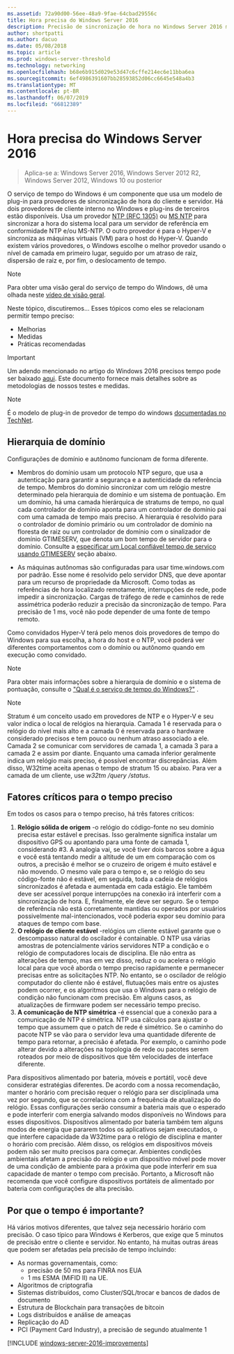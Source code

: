 ```yaml
---
ms.assetid: 72a90d00-56ee-48a9-9fae-64cbad29556c
title: Hora precisa do Windows Server 2016
description: Precisão de sincronização de hora no Windows Server 2016 melhorou substancialmente, mantendo de modo completo com versões anteriores NTP compatibilidade com versões mais antigas do Windows.
author: shortpatti
ms.author: dacuo
ms.date: 05/08/2018
ms.topic: article
ms.prod: windows-server-threshold
ms.technology: networking
ms.openlocfilehash: b68e6b915d029e53d47c6cffe214ec6e11bba6ea
ms.sourcegitcommit: 6ef4986391607bb28593852d06cc6645e548a4b3
ms.translationtype: MT
ms.contentlocale: pt-BR
ms.lasthandoff: 06/07/2019
ms.locfileid: "66812389"
---
```

# <a name="accurate-time-for-windows-server-2016"></a>Hora precisa do Windows Server 2016

>Aplica-se a: Windows Server 2016, Windows Server 2012 R2, Windows Server 2012, Windows 10 ou posterior

O serviço de tempo do Windows é um componente que usa um modelo de plug-in para provedores de sincronização de hora do cliente e servidor.  Há dois provedores de cliente interno no Windows e plug-ins de terceiros estão disponíveis. Usa um provedor [NTP (RFC 1305)](https://tools.ietf.org/html/rfc1305) ou [MS NTP](https://msdn.microsoft.com/library/cc246877.aspx) para sincronizar a hora do sistema local para um servidor de referência em conformidade NTP e/ou MS-NTP. O outro provedor é para o Hyper-V e sincroniza as máquinas virtuais (VM) para o host do Hyper-V.  Quando existem vários provedores, o Windows escolhe o melhor provedor usando o nível de camada em primeiro lugar, seguido por um atraso de raiz, dispersão de raiz e, por fim, o deslocamento de tempo.

> [!NOTE]
> Para obter uma visão geral do serviço de tempo do Windows, dê uma olhada neste [vídeo de visão geral](https://aka.ms/WS2016TimeVideo).

<!-- Not sure what to do with the following -->
Neste tópico, discutiremos... Esses tópicos como eles se relacionam permitir tempo preciso: 

- Melhorias
- Medidas
- Práticas recomendadas

> [!IMPORTANT]
> Um adendo mencionado no artigo do Windows 2016 precisos tempo pode ser baixado [aqui](https://windocs.blob.core.windows.net/windocs/WindowsTimeSyncAccuracy_Addendum.pdf).  Este documento fornece mais detalhes sobre as metodologias de nossos testes e medidas.

> [!NOTE] 
> É o modelo de plug-in de provedor de tempo do windows [documentadas no TechNet](https://msdn.microsoft.com/library/windows/desktop/ms725475%28v=vs.85%29.aspx).

## <a name="domain-hierarchy"></a>Hierarquia de domínio
Configurações de domínio e autônomo funcionam de forma diferente.

- Membros do domínio usam um protocolo NTP seguro, que usa a autenticação para garantir a segurança e a autenticidade da referência de tempo.  Membros do domínio sincronizar com um relógio mestre determinado pela hierarquia de domínio e um sistema de pontuação.  Em um domínio, há uma camada hierárquica de stratums de tempo, no qual cada controlador de domínio aponta para um controlador de domínio pai com uma camada de tempo mais preciso.  A hierarquia é resolvido para o controlador de domínio primário ou um controlador de domínio na floresta de raiz ou um controlador de domínio com o sinalizador de domínio GTIMESERV, que denota um bom tempo de servidor para o domínio.  Consulte a [especificar um Local confiável tempo de serviço usando GTIMESERV](#GTIMESERV) seção abaixo.

- As máquinas autônomas são configuradas para usar time.windows.com por padrão.  Esse nome é resolvido pelo servidor DNS, que deve apontar para um recurso de propriedade da Microsoft.  Como todas as referências de hora localizado remotamente, interrupções de rede, pode impedir a sincronização.  Cargas de tráfego de rede e caminhos de rede assimétrica poderão reduzir a precisão da sincronização de tempo.  Para precisão de 1 ms, você não pode depender de uma fonte de tempo remoto.

Como convidados Hyper-V terá pelo menos dois provedores de tempo do Windows para sua escolha, a hora do host e o NTP, você poderá ver diferentes comportamentos com o domínio ou autônomo quando em execução como convidado.

> [!NOTE] 
> Para obter mais informações sobre a hierarquia de domínio e o sistema de pontuação, consulte o ["Qual é o serviço de tempo do Windows?"](https://blogs.msdn.microsoft.com/w32time/2007/07/07/what-is-windows-time-service/) .

> [!NOTE]
> Stratum é um conceito usado em provedores de NTP e o Hyper-V e seu valor indica o local de relógios na hierarquia.  Camada 1 é reservada para o relógio do nível mais alto e a camada 0 é reservada para o hardware considerado precisos e tem pouco ou nenhum atraso associado a ele.  Camada 2 se comunicar com servidores de camada 1, a camada 3 para a camada 2 e assim por diante.  Enquanto uma camada inferior geralmente indica um relógio mais preciso, é possível encontrar discrepâncias.  Além disso, W32time aceita apenas o tempo de stratum 15 ou abaixo.  Para ver a camada de um cliente, use *w32tm /query /status*.

## <a name="critical-factors-for-accurate-time"></a>Fatores críticos para o tempo preciso
Em todos os casos para o tempo preciso, há três fatores críticos:

1. **Relógio sólida de origem** -o relógio do código-fonte no seu domínio precisa estar estável e precisas. Isso geralmente significa instalar um dispositivo GPS ou apontando para uma fonte de camada 1, considerando #3. A analogia vai, se você tiver dois barcos sobre a água e você está tentando medir a altitude de um em comparação com os outros, a precisão é melhor se o cruzeiro de origem é muito estável e não movendo. O mesmo vale para o tempo e, se o relógio do seu código-fonte não é estável, em seguida, toda a cadeia de relógios sincronizados é afetada e aumentada em cada estágio. Ele também deve ser acessível porque interrupções na conexão irá interferir com a sincronização de hora. E, finalmente, ele deve ser seguro. Se o tempo de referência não está corretamente mantidas ou operados por usuários possivelmente mal-intencionados, você poderia expor seu domínio para ataques de tempo com base.
2. **O relógio de cliente estável** -relógios um cliente estável garante que o descompasso natural do oscilador é containable.  O NTP usa várias amostras de potencialmente vários servidores NTP a condição e o relógio de computadores locais de disciplina.  Ele não entra as alterações de tempo, mas em vez disso, reduz o ou acelera o relógio local para que você aborda o tempo preciso rapidamente e permanecer precisas entre as solicitações NTP.  No entanto, se o oscilador de relógio computador do cliente não é estável, flutuações mais entre os ajustes podem ocorrer, e os algoritmos que usa o Windows para o relógio de condição não funcionam com precisão.  Em alguns casos, as atualizações de firmware podem ser necessário tempo preciso.
3. **A comunicação de NTP simétrica** -é essencial que a conexão para a comunicação de NTP é simétrica.  NTP usa cálculos para ajustar o tempo que assumem que o patch de rede é simétrico.  Se o caminho do pacote NTP se vão para o servidor leva uma quantidade diferente de tempo para retornar, a precisão é afetada.  Por exemplo, o caminho pode alterar devido a alterações na topologia de rede ou pacotes serem roteados por meio de dispositivos que têm velocidades de interface diferente.

Para dispositivos alimentado por bateria, móveis e portátil, você deve considerar estratégias diferentes.  De acordo com a nossa recomendação, manter o horário com precisão requer o relógio para ser disciplinada uma vez por segundo, que se correlaciona com a frequência de atualização do relógio. Essas configurações serão consumir a bateria mais que o esperado e pode interferir com energia salvando modos disponíveis no Windows para esses dispositivos. Dispositivos alimentado por bateria também tem alguns modos de energia que pararem todos os aplicativos sejam executados, o que interfere capacidade da W32time para o relógio de disciplina e manter o horário com precisão. Além disso, os relógios em dispositivos móveis podem não ser muito precisos para começar.  Ambientes condições ambientais afetam a precisão do relógio e um dispositivo móvel pode mover de uma condição de ambiente para a próxima que pode interferir em sua capacidade de manter o tempo com precisão.  Portanto, a Microsoft não recomenda que você configure dispositivos portáteis de alimentado por bateria com configurações de alta precisão. 

## <a name="why-is-time-important"></a>Por que o tempo é importante?  
Há vários motivos diferentes, que talvez seja necessário horário com precisão.  O caso típico para Windows é Kerberos, que exige que 5 minutos de precisão entre o cliente e servidor.  No entanto, há muitas outras áreas que podem ser afetadas pela precisão de tempo incluindo:


- As normas governamentais, como:
    - precisão de 50 ms para FINRA nos EUA
    - 1 ms ESMA (MiFID II) na UE.
- Algoritmos de criptografia
- Sistemas distribuídos, como Cluster/SQL/trocar e bancos de dados de documento
- Estrutura de Blockchain para transações de bitcoin
- Logs distribuídos e análise de ameaças 
- Replicação do AD
- PCI (Payment Card Industry), a precisão de segundo atualmente 1



[!INCLUDE [windows-server-2016-improvements](windows-server-2016-improvements.md)]
